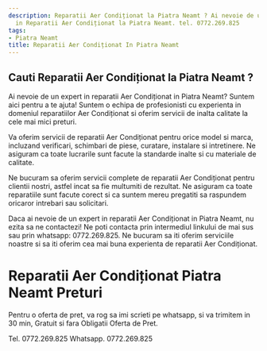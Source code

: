```yaml
---
description: Reparatii Aer Condiționat la Piatra Neamt ? Ai nevoie de un profesionist
  in Reparatii Aer Condiționat la Piatra Neamt. tel. 0772.269.825
tags:
- Piatra Neamt
title: Reparatii Aer Condiționat In Piatra Neamt
---
```



## Cauti Reparatii Aer Condiționat la Piatra Neamt ?

Ai nevoie de un expert in reparatii Aer Condiționat in Piatra Neamt? Suntem aici pentru a te ajuta! Suntem o echipa de profesionisti cu experienta in domeniul reparatiilor Aer Condiționat si oferim servicii de inalta calitate la cele mai mici preturi.
 
Va oferim servicii de reparatii Aer Condiționat pentru orice model si marca, incluzand verificari, schimbari de piese, curatare, instalare si intretinere. Ne asiguram ca toate lucrarile sunt facute la standarde inalte si cu materiale de calitate. 
 
Ne bucuram sa oferim servicii complete de reparatii Aer Condiționat pentru clientii nostri, astfel incat sa fie multumiti de rezultat. Ne asiguram ca toate reparatiile sunt facute corect si ca suntem mereu pregatiti sa raspundem oricaror intrebari sau solicitari. 
 
Daca ai nevoie de un expert in reparatii Aer Condiționat in Piatra Neamt, nu ezita sa ne contactezi! Ne poti contacta prin intermediul linkului de mai sus sau prin whatsapp: 0772.269.825. Ne bucuram sa iti oferim serviciile noastre si sa iti oferim cea mai buna experienta de reparatii Aer Condiționat.

# Reparatii Aer Condiționat Piatra Neamt Preturi
Pentru o oferta de pret, va rog sa imi scrieti pe whatsapp, si va trimitem in 30 min, Gratuit si fara Obligatii Oferta de Pret.

Tel. 0772.269.825
Whatsapp. 0772.269.825